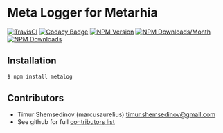 # Meta Logger for Metarhia

[![TravisCI](https://travis-ci.org/metarhia/metalog.svg?branch=master)](https://travis-ci.org/metarhia/metalog)
[![Codacy Badge](https://api.codacy.com/project/badge/Grade/7aaad5ed17c74634855fa6202a03a56e)](https://www.codacy.com/app/metarhia/metalog)
[![NPM Version](https://badge.fury.io/js/metalog.svg)](https://badge.fury.io/js/metalog)
[![NPM Downloads/Month](https://img.shields.io/npm/dm/metalog.svg)](https://www.npmjs.com/package/metalog)
[![NPM Downloads](https://img.shields.io/npm/dt/metalog.svg)](https://www.npmjs.com/package/metalog)

## Installation

```bash
$ npm install metalog
```

## Contributors

- Timur Shemsedinov (marcusaurelius) <timur.shemsedinov@gmail.com>
- See github for full [contributors list](https://github.com/metarhia/metalog/graphs/contributors)
